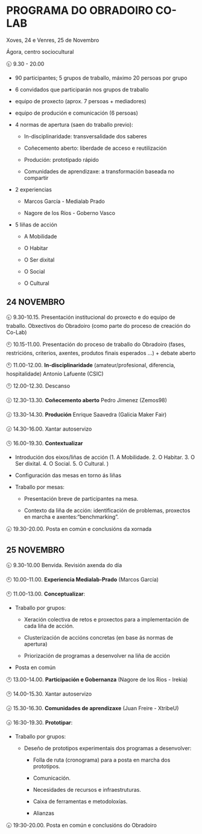 # PROGRAMA DO OBRADOIRO CO-LAB

Xoves, 24 e Venres, 25 de Novembro

Ágora, centro sociocultural

:clock930: 9.30 - 20.00


- 90 participantes; 5 grupos de traballo, máximo 20 persoas por grupo

- 6 convidados que participarán nos grupos de traballo

- equipo de proxecto (aprox. 7 persoas + mediadores)

- equipo de produción e comunicación (6 persoas)

- 4 normas de apertura (saen do traballo previo):

	- In-disciplinaridade: transversalidade dos saberes

	- Coñecemento aberto: liberdade de acceso e reutilización

	- Produción: prototipado rápido

	- Comunidades de aprendizaxe: a transformación baseada no compartir


- 2 experiencias

	- Marcos García - Medialab Prado

	- Nagore de los Ríos - Goberno Vasco


- 5 líñas de acción

	- A Mobilidade

	- O Habitar

	- O Ser dixital

	- O Social

	- O Cultural

## 24 NOVEMBRO

:clock930: 9.30-10.15. Presentación institucional do proxecto e do equipo de traballo. Obxectivos do Obradoiro (como parte do proceso de creación do Co-Lab)

:clock10: 10.15-11.00. Presentación do proceso de traballo do Obradoiro (fases, restricións, criterios, axentes, produtos finais esperados ...) + debate aberto

:clock11: 11.00-12.00. **In-disciplinaridade** (amateur/profesional, diferencia, hospitalidade)  Antonio Lafuente (CSIC)

:clock12: 12.00-12.30. Descanso

:clock1230: 12.30-13.30. **Coñecemento aberto** Pedro Jimenez (Zemos98)

:clock130: 13.30-14.30. **Produción** Enrique Saavedra (Galicia Maker Fair)

:clock230: 14.30-16.00. Xantar autoservizo

:clock4: 16.00-19.30. **Contextualizar**

  - Introdución dos eixos/liñas de acción (1. A Mobilidade. 2. O Habitar. 3. O Ser dixital. 4. O Social. 5. O Cultural. )

  - Configuración das mesas en torno ás liñas

  - Traballo por mesas:

	- Presentación breve de participantes na mesa.
	
	- Contexto da liña de acción: identificación de 
problemas, proxectos en marcha e axentes:“benchmarking”.

:clock730: 19.30-20.00. Posta en común e conclusións da xornada

## 25 NOVEMBRO

:clock930: 9.30-10.00 Benvida. Revisión axenda do día

:clock10: 10.00-11.00. **Experiencia Medialab-Prado** (Marcos García)

:clock11: 11.00-13.00. **Conceptualizar**:

  - Traballo por grupos:

	- Xeración colectiva de retos e proxectos para a implementación de cada liña de acción.

	- Clusterización de accións concretas (en base ás normas de apertura)

	- Priorización de programas a desenvolver na liña de acción

  - Posta en común

:clock1: 13.00-14.00. **Participación e Gobernanza** (Nagore de los Rios - Irekia)

:clock2: 14.00-15.30. Xantar autoservizo

:clock330: 15.30-16.30. **Comunidades de aprendizaxe** (Juan Freire - XtribeU)

:clock430: 16:30-19.30. **Prototipar**:

  - Traballo por grupos:

	- Deseño de prototipos experimentais dos programas a desenvolver:

		- Folla de ruta (cronograma) para a posta en marcha dos prototipos.

		- Comunicación.

		- Necesidades de recursos e infraestruturas.

		- Caixa de ferramentas e metodoloxías.

		- Alianzas

:clock730: 19:30-20.00. Posta en común e conclusións do Obradoiro
